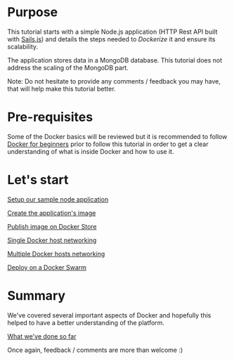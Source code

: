 # Purpose

This tutorial starts with a simple Node.js application (HTTP Rest API built with [Sails.js](http://sailsjs.org/)) and details the steps needed to _Dockerize_ it and ensure its scalability.

The application stores data in a MongoDB database. This tutorial does not address the scaling of the MongoDB part.

Note: Do not hesitate to provide any comments / feedback you may have, that will help make this tutorial better.

# Pre-requisites

Some of the Docker basics will be reviewed but it is recommended to follow [Docker for beginners](https://github.com/docker/labs/tree/master/beginner) prior to follow this tutorial in order to get a clear understanding of what is inside Docker and how to use it.

# Let's start

[Setup our sample node application](1_node_application.md)

[Create the application's image](2_application_image.md)

[Publish image on Docker Store](3_publish_image.md)

[Single Docker host networking](4_single_host_networking.md)

[Multiple Docker hosts networking](5_multiple_hosts_networking.md)

[Deploy on a Docker Swarm](6_deploy_on_swarm.md)

# Summary

We've covered several important aspects of Docker and hopefully this helped to have a better understanding of the platform.

[What we've done so far](summary.md)

Once again, feedback / comments are more than welcome :)
